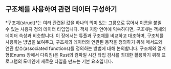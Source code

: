## 구조체를 사용하여 관련 데이터 구성하기

*구조체(struct)*는 여러 관련된 값을 하나의 의미 있는 그룹으로 묶어서 이름을 붙일 수 있는 사용자 정의 데이터 타입입니다. 객체 지향 언어에 익숙하다면, *구조체*는 객체의 데이터 속성과 비슷합니다. 이 장에서는 튜플과 구조체를 비교하고 대조하며, 구조체를 사용하는 방법을 보여주고, 구조체의 데이터와 연관된 동작을 정의하기 위해 메서드와 연관 함수(associated functions)를 정의하는 방법에 대해 논의합니다. 구조체와 열거형(Enums 장에서 다뤄짐)은 Rust의 컴파일 시간 타입 검사를 최대한 활용하기 위해 프로그램의 도메인에 새로운 타입을 만드는 기본 요소입니다.